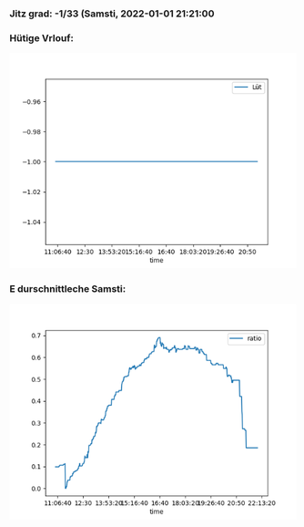 ### Jitz grad: -1/33 (Samsti, 2022-01-01 21:21:00

### Hütige Vrlouf:
![Graph](Today.png)

### E durschnittleche Samsti:
![Graph](Samsti.png)
